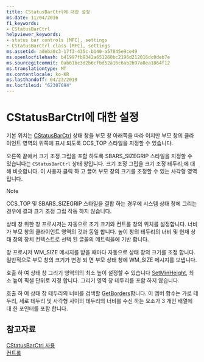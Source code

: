```yaml
---
title: CStatusBarCtrl에 대한 설정
ms.date: 11/04/2016
f1_keywords:
- CStatusBarCtrl
helpviewer_keywords:
- status bar controls [MFC], settings
- CStatusBarCtrl class [MFC], settings
ms.assetid: adeba0c3-17f3-435c-b140-a57845e9ce49
ms.openlocfilehash: b41997fb9342a651260bc2196d212016dc0deb7e
ms.sourcegitcommit: 0ab61bc3d2b6cfbd52a16c6ab2b97a8ea1864f12
ms.translationtype: MT
ms.contentlocale: ko-KR
ms.lasthandoff: 04/23/2019
ms.locfileid: "62307694"
---
```

# <a name="settings-for-the-cstatusbarctrl"></a>CStatusBarCtrl에 대한 설정

기본 위치는 [CStatusBarCtrl](../mfc/reference/cstatusbarctrl-class.md) 상태 창을 부모 창 아래쪽을 따라 이지만 부모 창의 클라이언트 영역의 위쪽에 표시 되도록 CCS_TOP 스타일을 지정할 수 있습니다.

오른쪽 끝에서 크기 조정 그립을 포함 하도록 SBARS_SIZEGRIP 스타일을 지정할 수 있습니다는 `CStatusBarCtrl` 상태 창입니다. 크기 조정 그립을 크기 조정 테두리;에 대해 비슷합니다. 이 사용자 클릭 하 고 끌어 부모 창의 크기를 조정할 수 있는 사각형 영역입니다.

> [!NOTE]
>  CCS_TOP 및 SBARS_SIZEGRIP 스타일을 결합 하는 경우에 시스템 상태 창에 그리는 경우에 결과 크기 조정 그립 작동 하지 않습니다.

상태 창 위한 창 프로시저는 자동으로 초기 크기와 컨트롤 창의 위치를 설정합니다. 너비가 부모 창의 클라이언트 영역의 것과 동일 합니다. 높이 창의 테두리의 너비 및 현재 상태 창의 장치 컨텍스트로 선택 된 글꼴의 메트릭을에 기반 합니다.

창 프로시저 WM_SIZE 메시지를 받을 때마다 자동으로 상태 창의 크기를 조정 합니다. 일반적으로 부모 창의 크기가 변경 되 면 부모 상태 창에 WM_SIZE 메시지를 보냅니다.

호출 하 여 상태 창 그리기 영역의의 최소 높이 설정할 수 있습니다 [SetMinHeight](../mfc/reference/cstatusbarctrl-class.md#setminheight), 최소 높이 픽셀 단위로 지정 합니다. 그리기 영역 창 테두리를 포함 하지 않습니다.

호출 하 여 상태 창 테두리의 너비를 검색할 [GetBorders](../mfc/reference/cstatusbarctrl-class.md#getborders)합니다. 이 멤버 함수는 가로 테두리, 세로 테두리 및 사각형 사이의 테두리의 너비를 수신 하는 요소가 3 개인 배열에 대 한 포인터를 포함 합니다.

## <a name="see-also"></a>참고자료

[CStatusBarCtrl 사용](../mfc/using-cstatusbarctrl.md)<br/>
[컨트롤](../mfc/controls-mfc.md)
